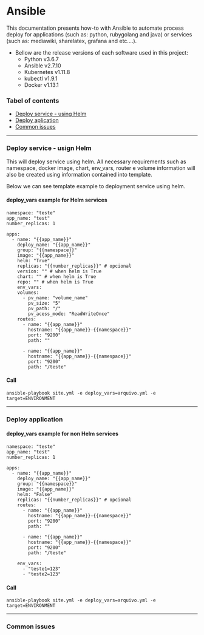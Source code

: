 # Ansible

This documentation presents how-to with Ansible to automate process deploy for applications (such as: python, rubygolang and java) or services (such as: mediawiki, sharelatex, grafana and etc....).

* Bellow are the release versions of each software used in this project:
  * Python v3.6.7
  * Ansible v2.7.10
  * Kubernetes v1.11.8
  * kubectl v1.9.1
  * Docker v1.13.1

### Tabel of contents
<!--ts-->
 * [Deploy service - using Helm](#deploy-service-helm)
 * [Deploy aplication](#deploy-application)
 * [Common issues]($common-issues)
<!--te-->

---
### Deploy service - usign Helm

This will deploy service using helm. All necessary requirements such as namespace, docker image, chart, env_vars, router e volume information will also be created using information contained into template.

Below we can see template example to deployment service using helm.

#### deploy_vars example for Helm services
```
namespace: "teste"
app_name: "test"
number_replicas: 1

apps:
  - name: "{{app_name}}"
    deploy_name: "{{app_name}}"
    group: "{{namespace}}"
    image: "{{app_name}}"
    helm: "True"
    replicas: "{{number_replicas}}" # opcional
    version: "" # when helm is True
    chart: "" # when helm is True
    repo: "" # when helm is True
    env_vars:
    volumes:
      - pv_name: "volume_name"
        pv_size: "5"
        pv_path: "/"
        pv_acess_mode: "ReadWriteOnce"
    routes:
      - name: "{{app_name}}"
        hostname: "{{app_name}}-{{namespace}}"
        port: "9200"
        path: ""

      - name: "{{app_name}}"
        hostname: "{{app_name}}-{{namespace}}"
        port: "9200"
        path: "/teste"
```

#### Call

```
ansible-playbook site.yml -e deploy_vars=arquivo.yml -e target=ENVIRONMENT

```

---
### Deploy application

#### deploy_vars example for non Helm services
```
namespace: "teste"
app_name: "test"
number_replicas: 1

apps:
  - name: "{{app_name}}"
    deploy_name: "{{app_name}}"
    group: "{{namespace}}"
    image: "{{app_name}}"
    helm: "False"
    replicas: "{{number_replicas}}" # opcional
    routes:
      - name: "{{app_name}}"
        hostname: "{{app_name}}-{{namespace}}"
        port: "9200"
        path: ""

      - name: "{{app_name}}"
        hostname: "{{app_name}}-{{namespace}}"
        port: "9200"
        path: "/teste"

    env_vars:
      - "teste1=123"
      - "teste2=123"
```

#### Call

```
ansible-playbook site.yml -e deploy_vars=arquivo.yml -e target=ENVIRONMENT

```

---
### Common issues